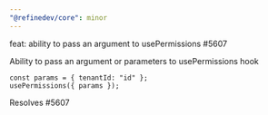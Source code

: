 ```yaml
---
"@refinedev/core": minor
---
```


feat: ability to pass an argument to usePermissions #5607

Ability to pass an argument or parameters to usePermissions hook

```tsx
const params = { tenantId: "id" };
usePermissions({ params });
```

Resolves #5607
